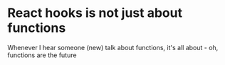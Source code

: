 # React hooks is not just about functions

Whenever I hear someone (new) talk about functions, it's all about - oh, functions are the future
<!--stackedit_data:
eyJoaXN0b3J5IjpbLTE3NjgwMzc0ODUsMTMwMjg4MDgyN119
-->